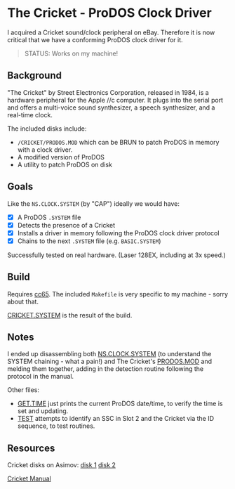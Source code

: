 # The Cricket - ProDOS Clock Driver

I acquired a Cricket sound/clock peripheral on eBay. Therefore it is now critical that we have a conforming ProDOS clock driver for it.

> STATUS: Works on my machine!

## Background

"The Cricket" by Street Electronics Corporation, released in 1984, is a hardware peripheral for the Apple //c computer. It plugs into the serial port and offers a multi-voice sound synthesizer, a speech synthesizer, and a real-time clock.

The included disks include:
* `/CRICKET/PRODOS.MOD` which can be BRUN to patch ProDOS in memory with a clock driver.
* A modified version of ProDOS
* A utility to patch ProDOS on disk

## Goals

Like the `NS.CLOCK.SYSTEM` (by "CAP") ideally we would have:

* [x] A ProDOS `.SYSTEM` file
* [X] Detects the presence of a Cricket
* [x] Installs a driver in memory following the ProDOS clock driver protocol
* [x] Chains to the next `.SYSTEM` file (e.g. `BASIC.SYSTEM`)

Successfully tested on real hardware. (Laser 128EX, including at 3x speed.)

## Build

Requires [cc65](https://github.com/cc65/cc65). The included `Makefile` is very specific to my machine - sorry about that.

[CRICKET.SYSTEM](cricket.system.s) is the result of the build.

## Notes

I ended up disassembling both [NS.CLOCK.SYSTEM](ns.clock.system.s) (to understand the SYSTEM chaining - what a pain!) and The Cricket's [PRODOS.MOD](prodos.mod.s) and melding them together, adding in the detection routine following the protocol in the manual.

Other files:
* [GET.TIME](get.time.s) just prints the current ProDOS date/time, to verify the time is set and updating.
* [TEST](test.s) attempts to identify an SSC in Slot 2 and the Cricket via the ID sequence, to test routines.


## Resources

Cricket disks on Asimov: 
<a href="ftp://ftp.apple.asimov.net/pub/apple_II/images/hardware/sound/cricket_disk1.po">disk 1</a>
<a href="ftp://ftp.apple.asimov.net/pub/apple_II/images/hardware/sound/cricket_disk2.po">disk 2</a>

<a href="ftp://ftp.apple.asimov.net/pub/apple_II/documentation/hardware/sound/Street%20Electronics%20The%20Cricket.pdf">
Cricket Manual</a>
